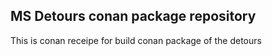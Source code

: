 ## MS Detours conan package repository

This is conan receipe for build conan package of the detours